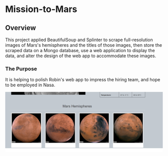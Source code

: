 # Mission-to-Mars
## Overview
This project applied BeautifulSoup and Splinter to scrape full-resolution images of Mars's hemispheres and the titles of those images, then store the scraped data on a Mongo database, use a web application to display the data, and alter the design of the web app to accommodate these images.
### The Purpose
It is helping to polish Robin's web app to impress the hiring team, and hope to be employed in Nasa.

![Hemispheres](https://github.com/summerginger/Mission-to-Mars/blob/main/templates/Hemispheres.png)
